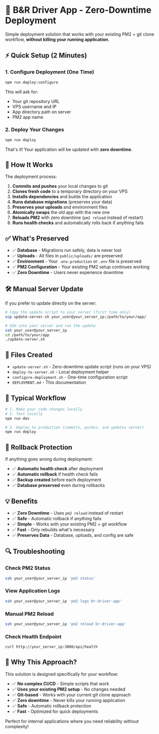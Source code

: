 # 🚀 B&R Driver App - Zero-Downtime Deployment

Simple deployment solution that works with your existing PM2 + git clone workflow, **without killing your running application**.

## ⚡ Quick Setup (2 Minutes)

### 1. Configure Deployment (One Time)
```bash
npm run deploy:configure
```

This will ask for:
- Your git repository URL
- VPS username and IP
- App directory path on server
- PM2 app name

### 2. Deploy Your Changes
```bash
npm run deploy
```

That's it! Your application will be updated with **zero downtime**.

## 🔄 How It Works

The deployment process:

1. **Commits and pushes** your local changes to git
2. **Clones fresh code** to a temporary directory on your VPS
3. **Installs dependencies** and builds the application
4. **Runs database migrations** (preserves your data)
5. **Preserves your uploads** and environment files
6. **Atomically swaps** the old app with the new one
7. **Reloads PM2** with zero downtime (`pm2 reload` instead of restart)
8. **Runs health checks** and automatically rolls back if anything fails

## ✅ What's Preserved

- ✅ **Database** - Migrations run safely, data is never lost
- ✅ **Uploads** - All files in `public/uploads/` are preserved
- ✅ **Environment** - Your `.env.production` or `.env` file is preserved
- ✅ **PM2 Configuration** - Your existing PM2 setup continues working
- ✅ **Zero Downtime** - Users never experience downtime

## 🛠️ Manual Server Update

If you prefer to update directly on the server:

```bash
# Copy the update script to your server (first time only)
scp update-server.sh your_user@your_server_ip:/path/to/your/app/

# SSH into your server and run the update
ssh your_user@your_server_ip
cd /path/to/your/app
./update-server.sh
```

## 📁 Files Created

- `update-server.sh` - Zero-downtime update script (runs on your VPS)
- `deploy-to-server.sh` - Local deployment helper
- `configure-deployment.sh` - One-time configuration script
- `DEPLOYMENT.md` - This documentation

## 🔧 Typical Workflow

```bash
# 1. Make your code changes locally
# 2. Test locally
npm run dev

# 3. Deploy to production (commits, pushes, and updates server)
npm run deploy
```

## 🚨 Rollback Protection

If anything goes wrong during deployment:
- ✅ **Automatic health check** after deployment
- ✅ **Automatic rollback** if health check fails
- ✅ **Backup created** before each deployment
- ✅ **Database preserved** even during rollbacks

## 💡 Benefits

- ✅ **Zero Downtime** - Uses `pm2 reload` instead of restart
- ✅ **Safe** - Automatic rollback if anything fails
- ✅ **Simple** - Works with your existing PM2 + git workflow
- ✅ **Fast** - Only rebuilds what's necessary
- ✅ **Preserves Data** - Database, uploads, and config are safe

## 🔍 Troubleshooting

### Check PM2 Status
```bash
ssh your_user@your_server_ip 'pm2 status'
```

### View Application Logs
```bash
ssh your_user@your_server_ip 'pm2 logs br-driver-app'
```

### Manual PM2 Reload
```bash
ssh your_user@your_server_ip 'pm2 reload br-driver-app'
```

### Check Health Endpoint
```bash
curl http://your_server_ip:3000/api/health
```

## 🎯 Why This Approach?

This solution is designed specifically for your workflow:
- ✅ **No complex CI/CD** - Simple scripts that work
- ✅ **Uses your existing PM2 setup** - No changes needed
- ✅ **Git-based** - Works with your current git clone approach
- ✅ **Zero downtime** - Never kills your running application
- ✅ **Safe** - Automatic rollback protection
- ✅ **Fast** - Optimized for quick deployments

Perfect for internal applications where you need reliability without complexity!

